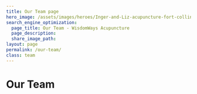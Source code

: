 ```yaml
---
title: Our Team page
hero_image: /assets/images/heroes/Inger-and-Liz-acupuncture-fort-collins-hero.jpg
search_engine_optimization:
  page_title: Our Team - WisdomWays Acupuncture
  page_description:
  share_image_path:
layout: page
permalink: /our-team/
class: team
---
```


# Our Team